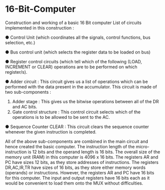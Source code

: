 # 16-Bit-Computer
Construction and working of a basic 16 Bit computer
List of circuits implemented in this construction :

● Control Unit (which coordinates all the signals, control functions,
bus selection, etc.)

● Bus control unit (which selects the register data to be loaded on
bus)

● Register control circuits (which tell which of the following (LOAD,
INCREMENT or CLEAR) operations are to be performed on which
register/s).

● Adder circuit : This circuit gives us a list of operations which can be
performed with the data present in the accumulator. This circuit is
made of two sub-components :
1. Adder stage : This gives us the bitwise operations between all
of the DR and AC bits.
2. Gate control structure : This control circuit selects which of
the operations is to be allowed to be sent to the AC.

● Sequence Counter CLEAR : This circuit clears the sequence counter
whenever the given instruction is completed.

All of the above sub-components are combined in the main circuit and
hence created the basic computer. The instruction length of the
micro-instruction is 12 bits and the operand length is 16 bits.
The overall size of the memory unit (RAM) in this computer is 4096 x 16
bits. The registers AR and PC have sizes 12 bits, as they store addresses of
instructions. The registers DR,AC,IR,TR have sizes of 16 bits, as they
store either memory words (operands) or instructions. However, the
registers AR and PC have 16 bits for this computer.
The input and output registers have 16 bits each as it would be
convenient to load them onto the MUX without difficulties.
